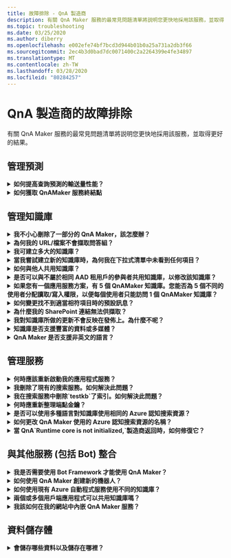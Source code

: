```yaml
---
title: 故障排除 - QnA 製造商
description: 有關 QnA Maker 服務的最常見問題清單將説明您更快地採用該服務，並取得更好的結果。
ms.topic: troubleshooting
ms.date: 03/25/2020
ms.author: diberry
ms.openlocfilehash: e002efe74bf7bcd3d944b01b0a25a731a2db3f66
ms.sourcegitcommit: 2ec4b3d0bad7dc0071400c2a2264399e4fe34897
ms.translationtype: MT
ms.contentlocale: zh-TW
ms.lasthandoff: 03/28/2020
ms.locfileid: "80284257"
---
```

# <a name="troubleshooting-for-qna-maker"></a>QnA 製造商的故障排除

有關 QnA Maker 服務的最常見問題清單將説明您更快地採用該服務，並取得更好的結果。

<a name="how-to-get-the-qnamaker-service-hostname"></a>

## <a name="manage-predictions"></a>管理預測

<details>
<summary><b>如何提高查詢預測的輸送量性能？</b></summary>

**答**：輸送量性能問題表明您需要擴展應用服務和認知搜索。 請考慮向認知搜索添加副本以提高性能。

瞭解有關[定價層的更多。](Concepts/azure-resources.md)
</details>

<details>
<summary><b>如何獲取 QnAMaker 服務終結點</b></summary>

**答**：當您聯繫 QnAMaker 支援或使用者語音時，QnAMaker 服務終結點可用於調試目的。 終結點是此表單中的 URL： https://your-resource-name.azurewebsites.net。

1. 在 [Azure 入口網站](https://portal.azure.com)中移至 QnAMaker 服務 (資源群組)

    ![Azure 入口網站中的 QnAMaker Azure 資源群組](./media/qnamaker-how-to-troubleshoot/qnamaker-azure-resourcegroup.png)

1. 選擇與 QnA 製造商資源關聯的應用服務。 通常，名稱相同。

     ![選取 QnAMaker App Service](./media/qnamaker-how-to-troubleshoot/qnamaker-azure-appservice.png)

1. 終結點 URL 在"概述"部分提供

    ![QnAMaker 端點](./media/qnamaker-how-to-troubleshoot/qnamaker-azure-gethostname.png)

</details>

## <a name="manage-the-knowledge-base"></a>管理知識庫

<details>
<summary><b>我不小心刪除了一部分的 QnA Maker，該怎麼辦？</b></summary>

**答**：不要刪除與 QnA Maker 資源（如搜索或 Web 應用）一起創建的任何 Azure 服務。 這些是 QnA 製造商工作所必需的，如果您刪除一個，QnA 製造商將停止正常工作。

所有刪除都是永久的，包括問答組、檔案、URL、自訂問答、知識庫或 Azure 資源。 務必先從 [設定]**** 頁面匯出知識庫，再刪除知識庫的任何部分。

</details>

<details>
<summary><b>為何我的 URL/檔案不會擷取問答組？</b></summary>

**答**：QnA Maker 可能無法自動從有效的常見問題解答 URL 中提取一些問答 （QnA） 內容。 在這種情況下，您可以將 QnA 內容貼到 .txt 檔案中，並確認工具是否可加以擷取。 或者，您也可以透過 [QnA Maker 入口網站](https://qnamaker.ai) \(英文\) 以編輯方式將內容新增至您的知識庫。

</details>

<details>
<summary><b>我可建立多大的知識庫？</b></summary>

**答**：知識庫的大小取決於您在創建 QnA Maker 服務時選擇的 Azure 搜索 SKU。 如需詳細資訊，請參閱[這裡](./Tutorials/choosing-capacity-qnamaker-deployment.md)。

</details>

<details>
<summary><b>當我嘗試建立新的知識庫時，為何我在下拉式清單中未看到任何項目？</b></summary>

**答**：您尚未在 Azure 中創建任何 QnA Maker 服務。 請參閱[這裡](./How-To/set-up-qnamaker-service-azure.md)以了解如何這麼做。

</details>

<details>
<summary><b>如何與他人共用知識庫？</b></summary>

**答**：在 QnA Maker 服務等級共用工作，即服務中的所有知識庫都將共用。 請參閱[這裡](./How-To/collaborate-knowledge-base.md)以了解如何在知識庫上共同作業。

</details>

<details>
<summary><b>是否可以與不屬於相同 AAD 租用戶的參與者共用知識庫，以修改該知識庫？</b></summary>

**答**：共用基於 Azure 基於角色的存取控制 （RBAC）。 如果您可以與另一個使用者共用 Azure 中的「任何」__ 資源，便代表您也可以共用 QnA Maker。

</details>

<details>
<summary><b>如果您有一個應用服務方案，有 5 個 QnAMaker 知識庫。您能否為 5 個不同的使用者分配讀取/寫入權限，以便每個使用者只能訪問 1 個 QnAMaker 知識庫？</b></summary>

**答**：您可以共用整個 QnAMaker 服務，而不是單個知識庫。

</details>

<details>
<summary><b>如何變更找不到適當相符項目時的預設訊息？</b></summary>

**答**：預設消息是應用服務中設置的一部分。
- 在 Azure 入口網站中，移至您的 App Service 資源

![qnamaker appservice](./media/qnamaker-faq/qnamaker-resource-list-appservice.png)
- 按一下 [設定]**** 選項

![qnamaker appservice 設定](./media/qnamaker-faq/qnamaker-appservice-settings.png)
- 變更 **DefaultAnswer** 設定的值
- 重新啟動 App Service

![qnamaker appservice 重新啟動](./media/qnamaker-faq/qnamaker-appservice-restart.png)


</details>

<details>
<summary><b>為什麼我的 SharePoint 連結無法供擷取？</b></summary>

**答案**： 有關詳細資訊[，請參閱資料來源位置](./Concepts/knowledge-base.md#data-source-locations)。

</details>

<details>
<summary><b>我對知識庫所做的更新不會反映在發佈上。為什麼不呢？</b></summary>

**答**：每次編輯操作（無論是在表更新、測試還是設置中）都需要保存才能發佈。 請務必在每次編輯操作後按一下"**保存"和"訓練"** 按鈕。

</details>

<details>
<summary><b>知識庫是否支援豐富的資料或多媒體？</b></summary>

**答案**：

#### <a name="multimedia-auto-extraction-for-files-and-urls"></a>檔和 URL 的多媒體自動提取

* URLS - 有限的 HTML 到標記轉換功能。
* 檔 - 不支援

#### <a name="answer-text-in-markdown"></a>以標記形式回答文本
一旦 QnA 集位於知識庫中，您可以編輯答案的標記文本，以包括公共 URL 中可用的媒體連結。


</details>

<details>
<summary><b>QnA Maker 是否支援非英文的語言？</b></summary>

**答**：查看有關[受支援語言](./Overview/languages-supported.md)的更多詳細資訊。

如果您有多種語言的內容，請務必為每一種語言建立個別的服務。

</details>

## <a name="manage-service"></a>管理服務

<details>
<summary><b>何時應該重新啟動我的應用程式服務？</b></summary>

**答**：當警告圖示位於 **"使用者設置"**[頁上](https://www.qnamaker.ai/UserSettings)**的"終結點鍵**"表中的知識庫的版本值旁邊時，請刷新應用服務。

</details>

<details>
<summary><b>我刪除了現有的搜索服務。如何解決此問題？</b></summary>

**答**：如果刪除 Azure 認知搜索索引，則操作為最終操作，無法恢復該索引。

</details>

<details>
<summary><b>我在搜索服務中刪除`testkb`了索引。如何解決此問題？</b></summary>

**答**：無法恢復您的舊資料。 創建新的 QnA Maker 資源，然後再次創建您的知識庫。

</details>

<details>
<summary><b>何時應重新整理端點金鑰？</b></summary>

**答**：如果您懷疑終結點金鑰已洩露，請刷新它們。

</details>

<details>
<summary><b>是否可以使用多種語言對知識庫使用相同的 Azure 認知搜索資源？</b></summary>

**答**：要使用多種語言和多種知識庫，使用者必須為每個語言創建 QnA Maker 資源。 這將創建單獨的 Azure 搜索服務每種語言。 在單一 Azure 搜尋服務中混用不同的語言知識庫，將會使結果的相關性降低。

</details>

<details>
<summary><b>如何更改 QnA Maker 使用的 Azure 認知搜索資源的名稱？</b></summary>

**答**：Azure 認知搜索資源的名稱是 QnA Maker 資源名稱，末尾附加了一些隨機字母。 這讓您難以區別 QnA Maker 的多個搜尋服務資源。 創建單獨的搜索服務（按您希望的方式命名該服務），並將其連接到 QnA 服務。 這些步驟與[升級 Azure 搜索](How-To/set-up-qnamaker-service-azure.md#upgrade-the-azure-cognitive-search-service)所需的步驟類似。

</details>

<details>
<summary><b>當 QnA`Runtime core is not initialized,`製造商返回時，如何修復它？</b></summary>

**答**：應用服務的磁碟空間可能已滿。 修復磁碟空間的步驟：

1. 在[Azure 門戶](https://portal.azure.com)中，選擇 QnA Maker 的應用服務，然後停止該服務。
1. 在應用服務上時，選擇**開發工具**，然後選擇**高級工具**，然後**轉到**。 這將打開一個新的瀏覽器視窗。
1. 選擇**調試主控台**，然後**選擇 CMD**以打開命令列工具。
1. 導航到_網站/wwwroot/資料/QnAMaker/_ 目錄。
1. 刪除其名稱以`rd`開頭的所有資料夾。

    **不要刪除**以下內容：

    * KbIdToRanker 映射.txt 檔
    * 端點設置.json 檔
    * 終結點鍵資料夾

1. 啟動應用服務。
1. 訪問您的知識庫以驗證它現在是否有效。

</details>

## <a name="integrate-with-other-services-including-bots"></a>與其他服務 (包括 Bot) 整合

<details>
<summary><b>我是否需要使用 Bot Framework 才能使用 QnA Maker？</b></summary>

**答**：不，您不需要將[機器人框架](https://github.com/Microsoft/botbuilder-dotnet)與 QnA 製造商一起使用。 但是，QnA Maker 是 [Azure 機器人服務](https://docs.microsoft.com/azure/bot-service/?view=azure-bot-service-4.0)中的多個範本之一。 Bot Service 可透過 Microsoft Bot Framework 快速開發智慧型 Bot，並且可在無伺服器環境中執行。

</details>

<details>
<summary><b>如何使用 QnA Maker 創建新的機器人？</b></summary>

**答**：按照[本文檔](./Quickstarts/create-publish-knowledge-base.md)中的說明使用 Azure 機器人服務創建自動程式。

</details>

<details>
<summary><b>如何使用現有 Azure 自動程式服務使用不同的知識庫？</b></summary>

**答**：您需要獲得以下有關知識庫的資訊：

* 知識庫 ID。
* 知識庫的已發佈終結點自訂子功能變數名稱（稱為`host`）在發佈後在 **"設置"** 頁上找到。
* 知識庫的已發佈終結點金鑰 - 發佈後在 **"設置"** 頁上找到。

使用此資訊，請轉到 Azure 門戶中的自動程式應用服務。 在**設置 -> 配置 -> 應用程式設定下**，更改這些值。

知識庫的終結點金鑰在 ABS 服務`QnAAuthkey`中標記。

</details>

<details>
<summary><b>兩個或多個用戶端應用程式可以共用知識庫嗎？</b></summary>

**答**：是的，可以從任意數量的用戶端查詢知識庫。 如果來自知識庫的回應似乎很慢或超時，請考慮升級與知識庫關聯的應用服務的服務層。

</details>

<details>
<summary><b>我該如何在我的網站中內嵌 QnA Maker 服務？</b></summary>

**答**：按照以下步驟將 QnA Maker 服務嵌入到您的網站中，作為網路聊天控制項：

1. 依照[這裡](./Quickstarts/create-publish-knowledge-base.md)的指示建立您的常見問題集 Bot。
2. 依照[這裡](https://docs.microsoft.com/azure/bot-service/bot-service-channel-connect-webchat)的步驟啟用網路聊天

</details>

## <a name="data-storage"></a>資料儲存體

<details>
<summary><b>會儲存哪些資料以及儲存在哪裡？</b></summary>

**答案**：

當您建立 QnA Maker 服務時，您選取了 Azure 區域。 您的知識庫和記錄檔會儲存在此區域中。

</details>